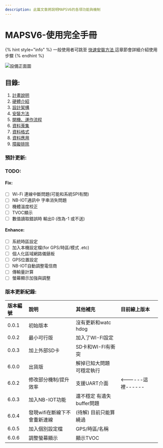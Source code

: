 ```yaml
---
description: 此篇文章將說明MAPSV6的各項功能與機制
---
```


# MAPSV6-使用完全手冊

{% hint style="info" %}
一般使用者可跳至 [快速安裝方法 ](an-zhuang-fang-fa.md)這章節會詳細介紹使用步驟
{% endhint %}

![&#x8A2D;&#x5099;&#x6B63;&#x9762;&#x5716;](.gitbook/assets/83249694_116958706266412_4052263908193337344_n%20%281%29.jpg)

## 目錄:

1. [計畫說明](untitled.md)
2. [硬體介紹](ying-ti-jie-shao.md)
3. [設計架構](she-ji-jia-gou.md)
4. [安裝方法](an-zhuang-fang-fa.md)
5. [開機、運作流程](kai-ji-yun-zuo-liu-cheng.md)
6. [資料蒐集](zi-liao-sou-ji.md)
7. [資料格式](zi-liao-ge-shi.md)
8. [資料應用](zi-liao-ying-yong.md)
9. [障礙排除](zhang-ai-pai-chu.md)

### 預計更新:

### TODO:

#### Fix:

* [ ] Wi-Fi 連線中斷問題\(可能和系統SPI有關\)
* [ ] NB-IOT通訊中 字串消失問題
* [ ] 機體溫度校正
* [ ] TVOC顯示
* [ ] 數值讀取錯誤時 輸出0 \(改為-1 或不送\)

#### Enhance:

* [ ] 系統時區設定
* [ ] 加入本機設定檔\(for GPS/時區/模式 .etc\)
* [ ] 個人化區域網路儀錶板
* [ ] GPS位置設定
* [ ] NB-IOT自動調整電信商
* [ ] 傳輸量計算
* [ ] 螢幕顯示加強與調整

### 版本更新紀錄:

| 版本編號 | 說明 | 其他補充 | 目前線上版本 |
| :--- | :--- | :--- | :--- |
| 0.0.1 | 初始版本 | 沒有更新和watc hdog |  |
| 0.0.2 | 最小可行版 | 加入了WI-FI設定 |  |
| 0.0.3 | 加上外部SD卡 | SD卡和WI-FI有衝突 |  |
| 6.0.0 | 出貨版 | 解掉已知大問題 可穩定執行 |  |
| 6.0.2 | 修改部分機制/提升效率 | 支援UART介面 | &lt;------這裡------ |
| 6.0.3 | 加入NB-IOT功能 | 還不穩定 有遺失buffer問題 |  |
| 6.0.4 | 發現wifi在斷線下不會重新連線 | \(待解\) 目前只能算繞過 |  |
| 6.0.5 | 加入個別設定檔 | GPS/時區/名稱 |  |
| 6.0.6 | 調整螢幕顯示 | 顯示TVOC  |  |



